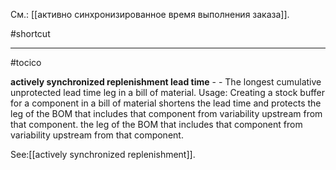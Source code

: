 См.: [[активно синхронизированное время выполнения заказа]].

#shortcut




<hr/>

#tocico

<b>actively synchronized replenishment lead time</b> -  - The longest cumulative unprotected lead time leg in a bill of material. 
Usage: Creating a stock buffer for a component in a bill of material shortens the lead time and protects the leg of the BOM that includes that component from variability upstream from that component. the leg of the BOM that includes that component from variability upstream from that component. 



See:[[actively synchronized replenishment]].
